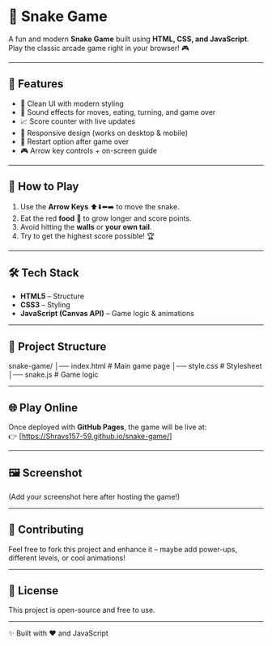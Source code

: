 # 🐍 Snake Game  

A fun and modern **Snake Game** built using **HTML, CSS, and JavaScript**.  
Play the classic arcade game right in your browser! 🎮  

---

## 🚀 Features
- 🎨 Clean UI with modern styling  
- 🎵 Sound effects for moves, eating, turning, and game over  
- 📈 Score counter with live updates  
- 📱 Responsive design (works on desktop & mobile)  
- 🔄 Restart option after game over  
- 🎮 Arrow key controls + on-screen guide  

---

## 🎯 How to Play
1. Use the **Arrow Keys** ⬆️⬇️⬅️➡️ to move the snake.  
2. Eat the red **food** 🍎 to grow longer and score points.  
3. Avoid hitting the **walls** or **your own tail**.  
4. Try to get the highest score possible! 🏆  

---

## 🛠️ Tech Stack
- **HTML5** – Structure  
- **CSS3** – Styling  
- **JavaScript (Canvas API)** – Game logic & animations  

---

## 📂 Project Structure
snake-game/
│── index.html # Main game page
│── style.css # Stylesheet
│── snake.js # Game logic

---

## 🌐 Play Online
Once deployed with **GitHub Pages**, the game will be live at:  
👉 [https://Shravs157-59.github.io/snake-game/]

---

## 🖼️ Screenshot
(Add your screenshot here after hosting the game!)  

---

## 🤝 Contributing
Feel free to fork this project and enhance it – maybe add power-ups, different levels, or cool animations!  

---

## 📜 License
This project is open-source and free to use.  

---
✨ Built with ❤️ and JavaScript

